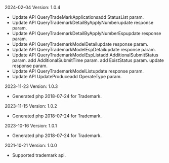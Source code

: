2024-02-04 Version: 1.0.4
- Update API QueryTradeMarkApplicationsadd StatusList param.
- Update API QueryTrademarkDetailByApplyNumberupdate response param.
- Update API QueryTrademarkDetailByApplyNumberEspupdate response param.
- Update API QueryTrademarkModelDetailupdate response param.
- Update API QueryTrademarkModelEspDetailupdate response param.
- Update API QueryTrademarkModelEspListadd AdditionalSubmitStatus param.
add AdditionalSubmitTime param.
add ExistStatus param.
update response param.
- Update API QueryTrademarkModelListupdate response param.
- Update API UpdateProduceadd OperateType param.


2023-11-23 Version: 1.0.3
- Generated php 2018-07-24 for Trademark.

2023-11-15 Version: 1.0.2
- Generated php 2018-07-24 for Trademark.

2023-10-16 Version: 1.0.1
- Generated php 2018-07-24 for Trademark.

2021-10-21 Version: 1.0.0
- Supported trademark api.

